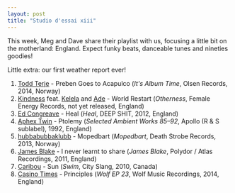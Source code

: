 ```yaml
---
layout: post
title: "Studio d'essai xiii"
---
```


This week, Meg and Dave share their playlist with us, focusing a little bit on the motherland: England. Expect funky beats, danceable tunes and nineties goodies!

Little extra: our first weather report ever!

1. [Todd Terje](http://musicbrainz.org/artist/a0cded3a-4ca3-4ddb-8e46-ed9037f30aea) - Preben Goes to Acapulco (_It's Album Time_, Olsen Records, 2014, Norway)
2. [Kindness](http://musicbrainz.org/artist/71828a18-b630-4f50-8f75-51e71d31b807) feat. [Kelela](http://musicbrainz.org/artist/3599cf21-2ed3-405d-a1f1-b52ff7b28df8) and [Ade](http://musicbrainz.org/artist/399ae9ed-1817-41f7-bb8e-6f952f1ee935) - World Restart (_Otherness_, Female Energy Records, not yet released, England)
3. [Ed Congreave](http://musicbrainz.org/artist/25309937-2515-4089-af40-b37ce81c7700) - Heal (_Heal_, DEEP SHIT, 2012, England)
4. [Aphex Twin](http://musicbrainz.org/artist/f22942a1-6f70-4f48-866e-238cb2308fbd) - Ptolemy (_Selected Ambient Works 85–92_, Apollo (R & S sublabel), 1992, England)
5. [hubbabubbaklubb](http://musicbrainz.org/artist/9c77bbce-b056-4eff-85e7-aa6b945f9fe1) - Mopedbart (_Mopedbart_, Death Strobe Records, 2013, Norway)
6. [James Blake](http://musicbrainz.org/artist/8dc08b1f-e393-4f85-a5dd-300f7693a8b8) - I never learnt to share (_James Blake_, Polydor / Atlas Recordings, 2011, England)
7. [Caribou](http://musicbrainz.org/artist/735e3514-a8ae-401f-af3b-6300df1b8d2c) - Sun (_Swim_, City Slang, 2010, Canada)
8. [Casino Times](http://musicbrainz.org/artist/7b1d74aa-29b4-46d0-ab3f-54bc80c0b804) - Principles (_Wolf EP 23_, Wolf Music Recordings, 2014, England)
